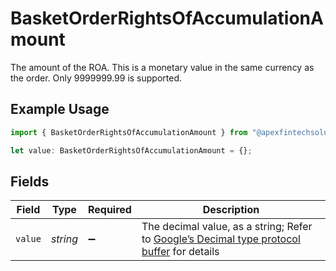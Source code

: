 # BasketOrderRightsOfAccumulationAmount

The amount of the ROA. This is a monetary value in the same currency as the order. Only 9999999.99 is supported.

## Example Usage

```typescript
import { BasketOrderRightsOfAccumulationAmount } from "@apexfintechsolutions/ascend-sdk/models/components";

let value: BasketOrderRightsOfAccumulationAmount = {};
```

## Fields

| Field                                                                                                                                                                                                              | Type                                                                                                                                                                                                               | Required                                                                                                                                                                                                           | Description                                                                                                                                                                                                        |
| ------------------------------------------------------------------------------------------------------------------------------------------------------------------------------------------------------------------ | ------------------------------------------------------------------------------------------------------------------------------------------------------------------------------------------------------------------ | ------------------------------------------------------------------------------------------------------------------------------------------------------------------------------------------------------------------ | ------------------------------------------------------------------------------------------------------------------------------------------------------------------------------------------------------------------ |
| `value`                                                                                                                                                                                                            | *string*                                                                                                                                                                                                           | :heavy_minus_sign:                                                                                                                                                                                                 | The decimal value, as a string; Refer to [Google’s Decimal type protocol buffer](https://github.com/googleapis/googleapis/blob/40203ca1880849480bbff7b8715491060bbccdf1/google/type/decimal.proto#L33) for details |